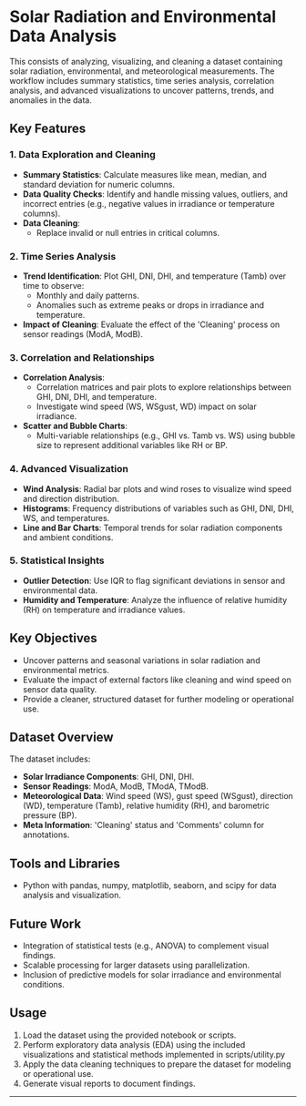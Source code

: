 # Solar Radiation and Environmental Data Analysis

This consists of analyzing, visualizing, and cleaning a dataset containing solar radiation, environmental, and meteorological measurements. The workflow includes summary statistics, time series analysis, correlation analysis, and advanced visualizations to uncover patterns, trends, and anomalies in the data.

## Key Features

### 1. Data Exploration and Cleaning
- **Summary Statistics**: Calculate measures like mean, median, and standard deviation for numeric columns.
- **Data Quality Checks**: Identify and handle missing values, outliers, and incorrect entries (e.g., negative values in irradiance or temperature columns).
- **Data Cleaning**: 
  - Replace invalid or null entries in critical columns.

### 2. Time Series Analysis
- **Trend Identification**: Plot GHI, DNI, DHI, and temperature (Tamb) over time to observe:
  - Monthly and daily patterns.
  - Anomalies such as extreme peaks or drops in irradiance and temperature.
- **Impact of Cleaning**: Evaluate the effect of the 'Cleaning' process on sensor readings (ModA, ModB).

### 3. Correlation and Relationships
- **Correlation Analysis**: 
  - Correlation matrices and pair plots to explore relationships between GHI, DNI, DHI, and temperature.
  - Investigate wind speed (WS, WSgust, WD) impact on solar irradiance.
- **Scatter and Bubble Charts**:
  - Multi-variable relationships (e.g., GHI vs. Tamb vs. WS) using bubble size to represent additional variables like RH or BP.

### 4. Advanced Visualization
- **Wind Analysis**: Radial bar plots and wind roses to visualize wind speed and direction distribution.
- **Histograms**: Frequency distributions of variables such as GHI, DNI, DHI, WS, and temperatures.
- **Line and Bar Charts**: Temporal trends for solar radiation components and ambient conditions.

### 5. Statistical Insights
- **Outlier Detection**: Use IQR to flag significant deviations in sensor and environmental data.
- **Humidity and Temperature**: Analyze the influence of relative humidity (RH) on temperature and irradiance values.

## Key Objectives
- Uncover patterns and seasonal variations in solar radiation and environmental metrics.
- Evaluate the impact of external factors like cleaning and wind speed on sensor data quality.
- Provide a cleaner, structured dataset for further modeling or operational use.

## Dataset Overview
The dataset includes:
- **Solar Irradiance Components**: GHI, DNI, DHI.
- **Sensor Readings**: ModA, ModB, TModA, TModB.
- **Meteorological Data**: Wind speed (WS), gust speed (WSgust), direction (WD), temperature (Tamb), relative humidity (RH), and barometric pressure (BP).
- **Meta Information**: 'Cleaning' status and 'Comments' column for annotations.

## Tools and Libraries
- Python with pandas, numpy, matplotlib, seaborn, and scipy for data analysis and visualization.

## Future Work
- Integration of statistical tests (e.g., ANOVA) to complement visual findings.
- Scalable processing for larger datasets using parallelization.
- Inclusion of predictive models for solar irradiance and environmental conditions.

## Usage
1. Load the dataset using the provided notebook or scripts.
2. Perform exploratory data analysis (EDA) using the included visualizations and statistical methods implemented in scripts/utility.py
3. Apply the data cleaning techniques to prepare the dataset for modeling or operational use.
4. Generate visual reports to document findings.

---
